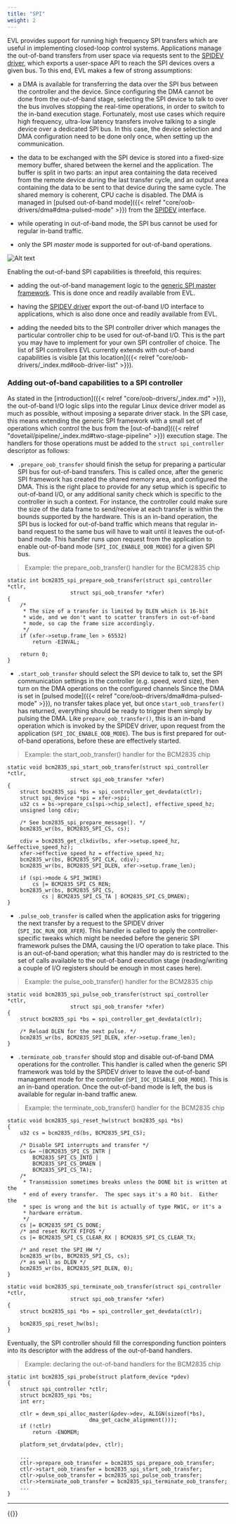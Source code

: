 ```yaml
---
title: "SPI"
weight: 2
---
```


EVL provides support for running high frequency SPI transfers which
are useful in implementing closed-loop control systems. Applications
manage the out-of-band transfers from user space via requests sent to
the [SPIDEV
driver](https://git.xenomai.org/xenomai4/linux-evl/-/blob/37f57d73123c3b05b9b4f11d5cd3aa2768010dee/Documentation/spi/spidev.rst),
which exports a user-space API to reach the SPI devices overs a given
bus. To this end, EVL makes a few of strong assumptions:

- a DMA is available for transferring the data over the SPI bus
  between the controller and the device. Since configuring the DMA
  cannot be done from the out-of-band stage, selecting the SPI device
  to talk to over the bus involves stopping the real-time operations,
  in order to switch to the in-band execution stage. Fortunately, most
  use cases which require high frequency, ultra-low latency transfers
  involve talking to a single device over a dedicated SPI bus. In this
  case, the device selection and DMA configuration need to be done
  only once, when setting up the communication.

- the data to be exchanged with the SPI device is stored into a
  fixed-size memory buffer, shared between the kernel and the
  application. The buffer is split in two parts: an input area
  containing the data received from the remote device during the last
  transfer cycle, and an output area containing the data to be sent to
  that device during the same cycle. The shared memory is coherent,
  CPU cache is disabled. The DMA is managed in [pulsed out-of-band
  mode]({{< relref "core/oob-drivers/dma#dma-pulsed-mode" >}}) from
  the
  [SPIDEV](https://git.xenomai.org/xenomai4/linux-evl/-/blob/37f57d73123c3b05b9b4f11d5cd3aa2768010dee/drivers/spi/spidev.c#L439)
  interface.

- while operating in out-of-band mode, the SPI bus cannot be used for
  regular in-band traffic.

- only the SPI _master_ mode is supported for out-of-band operations.

![Alt text](/images/spi-basics.png "Out-of-band capable SPI")

Enabling the out-of-band SPI capabilities is threefold, this requires:

- adding the out-of-band management logic to the [generic SPI master
  framework](https://git.xenomai.org/xenomai4/linux-evl/-/blob/37f57d73123c3b05b9b4f11d5cd3aa2768010dee/drivers/spi/spi.c#L4058). This
  is done once and readily available from EVL.

- having the [SPIDEV
  driver](https://git.xenomai.org/xenomai4/linux-evl/-/blob/37f57d73123c3b05b9b4f11d5cd3aa2768010dee/drivers/spi/spidev.c#L451)
  export the out-of-band I/O interface to applications, which is also
  done once and readily available from EVL.

- adding the needed bits to the SPI controller driver which manages
  the particular controller chip to be used for out-of-band I/O. This
  is the part you may have to implement for your own SPI controller of
  choice. The list of SPI controllers EVL currently extends with
  out-of-band capabilities is visible [at this location]({{< relref
  "core/oob-drivers/_index.md#oob-driver-list" >}}).

### Adding out-of-band capabilities to a SPI controller

As stated in the [introduction]({{< relref
"core/oob-drivers/_index.md" >}}), the out-of-band I/O logic slips
into the regular Linux device driver model as much as possible,
without imposing a separate driver stack. In the SPI case, this means
extending the generic SPI framework with a small set of operations
which control the bus from the [out-of-band]({{< relref
"dovetail/pipeline/_index.md#two-stage-pipeline" >}}) execution
stage. The handlers for those operations must be added to the `struct
spi_controller` descriptor as follows:

- `.prepare_oob_transfer` should finish the setup for preparing a
  particular SPI bus for out-of-band transfers. This is called once,
  after the generic SPI framework has created the shared memory area,
  and configured the DMA. This is the right place to provide for any
  setup which is specific to out-of-band I/O, or any additional sanity
  check which is specific to the controller in such a context. For
  instance, the controller could make sure the size of the data frame
  to send/receive at each transfer is within the bounds supported by
  the hardware. This is an in-band operation, the SPI bus is locked
  for out-of-band traffic which means that regular in-band request to
  the same bus will have to wait until it leaves the out-of-band mode.
  This handler runs upon request from the application to enable
  out-of-band mode (`SPI_IOC_ENABLE_OOB_MODE`) for a given SPI bus.

> Example: the prepare_oob_transfer() handler for the BCM2835 chip
```
static int bcm2835_spi_prepare_oob_transfer(struct spi_controller *ctlr,
					struct spi_oob_transfer *xfer)
{
	/*
	 * The size of a transfer is limited by DLEN which is 16-bit
	 * wide, and we don't want to scatter transfers in out-of-band
	 * mode, so cap the frame size accordingly.
	 */
	if (xfer->setup.frame_len > 65532)
		return -EINVAL;

	return 0;
}
```

- `.start_oob_transfer` should select the SPI device to talk to, set
  the SPI communication settings in the controller (e.g. speed, word
  size), then turn on the DMA operations on the configured channels
  Since the DMA is set in [pulsed mode]({{< relref
  "core/oob-drivers/dma#dma-pulsed-mode" >}}), no transfer takes place
  yet, but once `start_oob_transfer()` has returned, everything should
  be ready to trigger them simply by pulsing the DMA.  Like
  `prepare_oob_transfer()`, this is an in-band operation which is
  invoked by the SPIDEV driver, upon request from the application
  (`SPI_IOC_ENABLE_OOB_MODE`). The bus is first prepared for
  out-of-band operations, before these are effectively started.

> Example: the start_oob_transfer() handler for the BCM2835 chip
```
static void bcm2835_spi_start_oob_transfer(struct spi_controller *ctlr,
					struct spi_oob_transfer *xfer)
{
	struct bcm2835_spi *bs = spi_controller_get_devdata(ctlr);
	struct spi_device *spi = xfer->spi;
	u32 cs = bs->prepare_cs[spi->chip_select], effective_speed_hz;
	unsigned long cdiv;

	/* See bcm2835_spi_prepare_message(). */
	bcm2835_wr(bs, BCM2835_SPI_CS, cs);

	cdiv = bcm2835_get_clkdiv(bs, xfer->setup.speed_hz, &effective_speed_hz);
	xfer->effective_speed_hz = effective_speed_hz;
	bcm2835_wr(bs, BCM2835_SPI_CLK, cdiv);
	bcm2835_wr(bs, BCM2835_SPI_DLEN, xfer->setup.frame_len);

	if (spi->mode & SPI_3WIRE)
		cs |= BCM2835_SPI_CS_REN;
	bcm2835_wr(bs, BCM2835_SPI_CS,
		   cs | BCM2835_SPI_CS_TA | BCM2835_SPI_CS_DMAEN);
}
```

- `.pulse_oob_transfer` is called when the application asks for
  triggering the next transfer by a request to the SPIDEV driver
  (`SPI_IOC_RUN_OOB_XFER`). This handler is called to apply the
  controller-specific tweaks which might be needed before the generic
  SPI framework pulses the DMA, causing the I/O operation to take
  place. This is an out-of-band operation; what this handler may do is
  restricted to the set of calls available to the out-of-band
  execution stage (reading/writing a couple of I/O registers should be
  enough in most cases here).

> Example: the pulse_oob_transfer() handler for the BCM2835 chip
```
static void bcm2835_spi_pulse_oob_transfer(struct spi_controller *ctlr,
					struct spi_oob_transfer *xfer)
{
	struct bcm2835_spi *bs = spi_controller_get_devdata(ctlr);

	/* Reload DLEN for the next pulse. */
	bcm2835_wr(bs, BCM2835_SPI_DLEN, xfer->setup.frame_len);
}
```

- `.terminate_oob_transfer` should stop and disable out-of-band DMA
  operations for the controller. This handler is called when the
  generic SPI framework was told by the SPIDEV driver to leave the
  out-of-band management mode for the controller
  (`SPI_IOC_DISABLE_OOB_MODE`). This is an in-band operation. Once the
  out-of-band mode is left, the bus is available for regular in-band
  traffic anew.

> Example: the terminate_oob_transfer() handler for the BCM2835 chip
```
static void bcm2835_spi_reset_hw(struct bcm2835_spi *bs)
{
	u32 cs = bcm2835_rd(bs, BCM2835_SPI_CS);

	/* Disable SPI interrupts and transfer */
	cs &= ~(BCM2835_SPI_CS_INTR |
		BCM2835_SPI_CS_INTD |
		BCM2835_SPI_CS_DMAEN |
		BCM2835_SPI_CS_TA);
	/*
	 * Transmission sometimes breaks unless the DONE bit is written at the
	 * end of every transfer.  The spec says it's a RO bit.  Either the
	 * spec is wrong and the bit is actually of type RW1C, or it's a
	 * hardware erratum.
	 */
	cs |= BCM2835_SPI_CS_DONE;
	/* and reset RX/TX FIFOS */
	cs |= BCM2835_SPI_CS_CLEAR_RX | BCM2835_SPI_CS_CLEAR_TX;

	/* and reset the SPI_HW */
	bcm2835_wr(bs, BCM2835_SPI_CS, cs);
	/* as well as DLEN */
	bcm2835_wr(bs, BCM2835_SPI_DLEN, 0);
}

static void bcm2835_spi_terminate_oob_transfer(struct spi_controller *ctlr,
					struct spi_oob_transfer *xfer)
{
	struct bcm2835_spi *bs = spi_controller_get_devdata(ctlr);

	bcm2835_spi_reset_hw(bs);
}

```

Eventually, the SPI controller should fill the corresponding function
pointers into its descriptor with the address of the out-of-band
handlers.

> Example: declaring the out-of-band handlers for the BCM2835 chip
```
static int bcm2835_spi_probe(struct platform_device *pdev)
{
	struct spi_controller *ctlr;
	struct bcm2835_spi *bs;
	int err;

	ctlr = devm_spi_alloc_master(&pdev->dev, ALIGN(sizeof(*bs),
						  dma_get_cache_alignment()));
	if (!ctlr)
		return -ENOMEM;

	platform_set_drvdata(pdev, ctlr);

	...
	ctlr->prepare_oob_transfer = bcm2835_spi_prepare_oob_transfer;
	ctlr->start_oob_transfer = bcm2835_spi_start_oob_transfer;
	ctlr->pulse_oob_transfer = bcm2835_spi_pulse_oob_transfer;
	ctlr->terminate_oob_transfer = bcm2835_spi_terminate_oob_transfer;
	...
}
```

---

{{<lastmodified>}}
